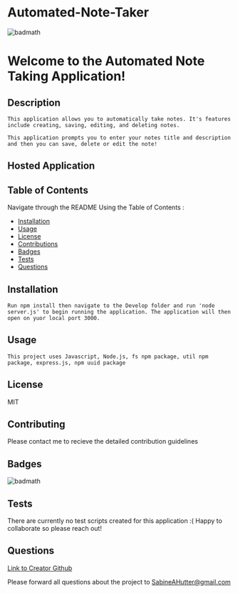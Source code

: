 # Automated-Note-Taker
  ![badmath](https://img.shields.io/badge/license-MIT-green)

  # Welcome to the Automated Note Taking Application!  

  ## Description
    This application allows you to automatically take notes. It's features include creating, saving, editing, and deleting notes. 

    This application prompts you to enter your notes title and description and then you can save, delete or edit the note!
    
  ## Hosted Application

  ## Table of Contents
  Navigate through the README Using the Table of Contents : 

  * [Installation](#installation)
  * [Usage](#usage)
  * [License](#license)
  * [Contributions](#contributing)
  * [Badges](#badges)
  * [Tests](#tests)
  * [Questions](#questions)

  ## Installation
    Run npm install then navigate to the Develop folder and run 'node server.js' to begin running the application. The application will then open on yuor local port 3000. 

  ## Usage
    This project uses Javascript, Node.js, fs npm package, util npm package, express.js, npm uuid package

  ## License
  MIT

  ## Contributing
  Please contact me to recieve the detailed contribution guidelines

  ## Badges
  ![badmath](https://img.shields.io/badge/license-MIT-green)
  

  ## Tests
  There are currently no test scripts created for this application :( Happy to collaborate so please reach out!
  
  ## Questions
  [Link to Creator Github](https://github.com/sabinehutter)

  Please forward all questions about the project to [SabineAHutter@gmail.com](SabineAHutter@gmail.com)
  
